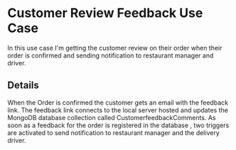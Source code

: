 # Customer Review Feedback Use Case
In this use case I'm getting the customer review on their order when their order is confirmed
and sending notification to restaurant manager and driver.

## Details
When the Order is confirmed the customer gets an email with the feedback link.
The feedback link connects to the local server hosted and updates the MongoDB database collection called CustomerfeedbackComments.
As soon as a feedback for the order is registered in the database ,  two triggers are activated to send notification to restaurant
manager and the delivery driver.
